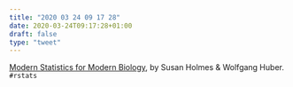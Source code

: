```yaml
---
title: "2020 03 24 09 17 28"
date: 2020-03-24T09:17:28+01:00
draft: false
type: "tweet"
---
```

[Modern Statistics for Modern Biology](http://web.stanford.edu/class/bios221/book/), by Susan Holmes & Wolfgang Huber. `#rstats`
